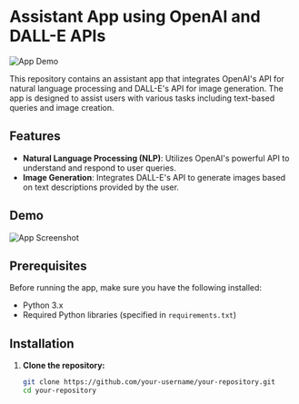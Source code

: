 # Assistant App using OpenAI and DALL-E APIs

![App Demo](demo.gif)

This repository contains an assistant app that integrates OpenAI's API for natural language processing and DALL-E's API for image generation. The app is designed to assist users with various tasks including text-based queries and image creation.

## Features

- **Natural Language Processing (NLP)**: Utilizes OpenAI's powerful API to understand and respond to user queries.
- **Image Generation**: Integrates DALL-E's API to generate images based on text descriptions provided by the user.

## Demo

![App Screenshot](screenshot.png)

## Prerequisites

Before running the app, make sure you have the following installed:

- Python 3.x
- Required Python libraries (specified in `requirements.txt`)

## Installation

1. **Clone the repository:**
   ```bash
   git clone https://github.com/your-username/your-repository.git
   cd your-repository
